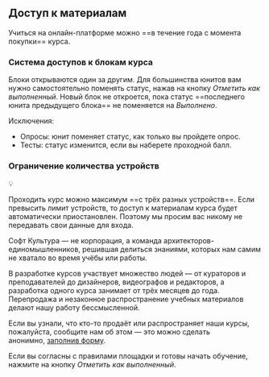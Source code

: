 ## Доступ к материалам 

Учиться на онлайн-платформе можно ==в течение года с момента покупки== курса.

### Система доступов к блокам курса

Блоки открываются один за другим. Для большинства юнитов вам нужно самостоятельно поменять статус, нажав на кнопку *Отметить как выполненный*. Новый блок не откроется, пока статус ==последнего юнита предыдущего блока== не поменяется на *Выполнено*.

Исключения:

- Oпросы: юнит поменяет статус, как только вы пройдете опрос.
- Тесты: статус изменится, если вы наберете проходной балл.

### Ограничение количества устройств

💡

Проходить курс можно максимум ==с трёх разных устройств==. Если превысить лимит устройств, то доступ к материалам курса будет автоматически приостановлен. Поэтому мы просим вас никому не передавать свои данные для входа.

Софт Культура — не корпорация, а команда архитекторов-единомышленников, решившая делиться знаниями, которых нам самим не хватало во время учёбы или работы.

В разработке курсов участвует множество людей — от кураторов и преподавателей до дизайнеров, видеографов и редакторов, а разработка одного курса занимает от трёх месяцев до года. Перепродажа и незаконное распространение учебных материалов делают нашу работу бессмысленной.

Если вы узнали, что кто-то продаёт или распространяет наши курсы, пожалуйста, сообщите нам об этом — это можно сделать анонимно, [заполнив форму](https://airtable.com/shriAPzfjHVQuyisF).

Если вы согласны с правилами площадки и готовы начать обучение, нажмите на кнопку *Отметить как выполненный*.